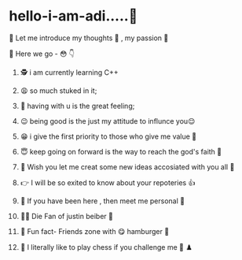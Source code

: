 # hello-i-am-adi.....:wave:

:crossed_fingers: Let me introduce my thoughts :hugs: , my passion :raised_hands:


:thought_balloon: Here we go -  :flushed:  :point_down:




1) :detective:  i am currently learning C++

2) :weary: so much stuked in it;

3) :pleading_face: having with u is the great feeling;

4) :wink: being good is the just my attitude to influnce you:relieved:

     
5) :grin: i give the first priority to those who give me value :grimacing:


6)  :innocent: keep going on forward is the way to reach the god's faith :anger:
 
7) :100: Wish you let me creat some new ideas accosiated with you all :dizzy:

 8)  :point_right:  I will be so exited to know about your repoteries :+1:
  
  
 9) :no_good: If you have been here , then meet me personal :zany_face:
 
10)  :man_singer: Die Fan of justin beiber :musical_note:
 
11) :couple:  Fun fact-   Friends zone with :yum:  hamburger :hamburger: 
 
12) :punch:  I literally like to play chess if you challenge me :call_me_hand: :chess_pawn:
